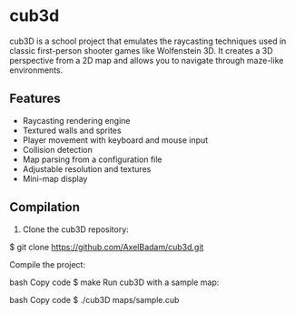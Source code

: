 # cub3d

cub3D is a school project that emulates the raycasting techniques used in classic first-person shooter games like Wolfenstein 3D. It creates a 3D perspective from a 2D map and allows you to navigate through maze-like environments.

## Features

- Raycasting rendering engine
- Textured walls and sprites
- Player movement with keyboard and mouse input
- Collision detection
- Map parsing from a configuration file
- Adjustable resolution and textures
- Mini-map display

## Compilation

1. Clone the cub3D repository:

$ git clone https://github.com/AxelBadam/cub3d.git



Compile the project:

bash
Copy code
$ make
Run cub3D with a sample map:

bash
Copy code
$ ./cub3D maps/sample.cub
